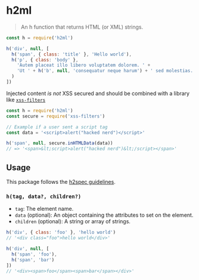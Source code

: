 
# h2ml

> An h function that returns HTML (or XML) strings.

```js
const h = require('h2ml')

h('div', null, [
  h('span', { class: 'title' }, 'Hello world'),
  h('p', { class: 'body' },
    'Autem placeat illo libero voluptatem dolorem. ' +
    'Ut ' + h('b', null, 'consequatur neque harum') + ' sed molestias.'
  )
])
```

Injected content *is not* XSS secured and should be combined with a library like [`xss-filters`](https://npmjs.com/xss-filters)

```js
const h = require('h2ml')
const secure = require('xss-filters')

// Example if a user sent a script tag
const data = '<script>alert("hacked nerd")</script>'

h('span', null, secure.inHTMLData(data))
// => '<span>&lt;script>alert("hacked nerd")&lt;/script></span>'
```

## Usage

This package follows the [h2spec guidelines](https://github.com/hyper2/h2spec).

### `h(tag, data?, children?)`

- `tag`: The element name.
- `data` (optional): An object containing the attributes to set on the element.
- `children` (optional): A string or array of strings.

```js
h('div', { class: 'foo' }, 'hello world')
// '<div class="foo">hello world</div>'

h('div', null, [
  h('span', 'foo'),
  h('span', 'bar')
])
// '<div><span>foo</span><span>bar</span></div>'
```
